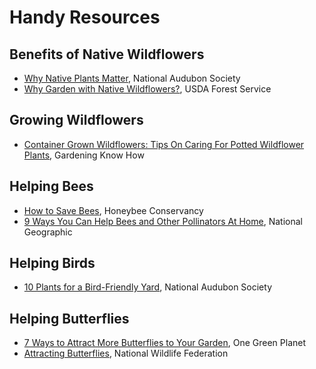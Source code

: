 # Handy Resources

## Benefits of Native Wildflowers
* [Why Native Plants Matter](https://www.audubon.org/content/why-native-plants-matter), National Audubon Society
* [Why Garden with Native Wildflowers?](https://www.fs.fed.us/wildflowers/Native_Plant_Materials/Native_Gardening/index.shtml), USDA Forest Service

## Growing Wildflowers
* [Container Grown Wildflowers: Tips On Caring For Potted Wildflower Plants](https://www.gardeningknowhow.com/ornamental/flowers/fgen/container-grown-wildflowers.htm), Gardening Know How 

## Helping Bees
* [How to Save Bees](https://thehoneybeeconservancy.org/how-to-save-the-bees/), Honeybee Conservancy
* [9 Ways You Can Help Bees and Other Pollinators At Home](https://news.nationalgeographic.com/2015/05/150524-bees-pollinators-animals-science-gardens-plants/), National Geographic

## Helping Birds
* [10 Plants for a Bird-Friendly Yard](https://www.audubon.org/news/10-plants-bird-friendly-yard), National Audubon Society

## Helping Butterflies
* [7 Ways to Attract More Butterflies to Your Garden](https://www.onegreenplanet.org/lifestyle/attract-more-butterflies-to-your-garden-and-save-them-from-extinction/), One Green Planet
* [Attracting Butterflies](https://www.nwf.org/Garden-for-Wildlife/Wildlife/Attracting-Butterflies), National Wildlife Federation 

